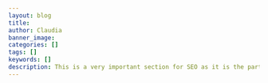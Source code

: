 ```yaml
---
layout: blog
title:
author: Claudia
banner_image:
categories: []
tags: []
keywords: []
description: This is a very important section for SEO as it is the part where the Google search crawlers scan when indexing pages; make it descriptive of the page content thinking it's the first thing people will read when searching online
---
```

